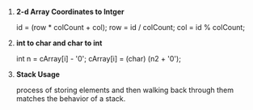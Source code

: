  1. **2-d Array Coordinates to Intger**


    id = (row * colCount + col); 
    row = id / colCount;
    col  = id % colCount;


2. **int to char and char to int**

   int n = cArray[i] - '0';
   cArray[i] = (char) (n2 + '0');


3. **Stack Usage**

   process of storing elements and then walking back through them matches the behavior of a stack. 

